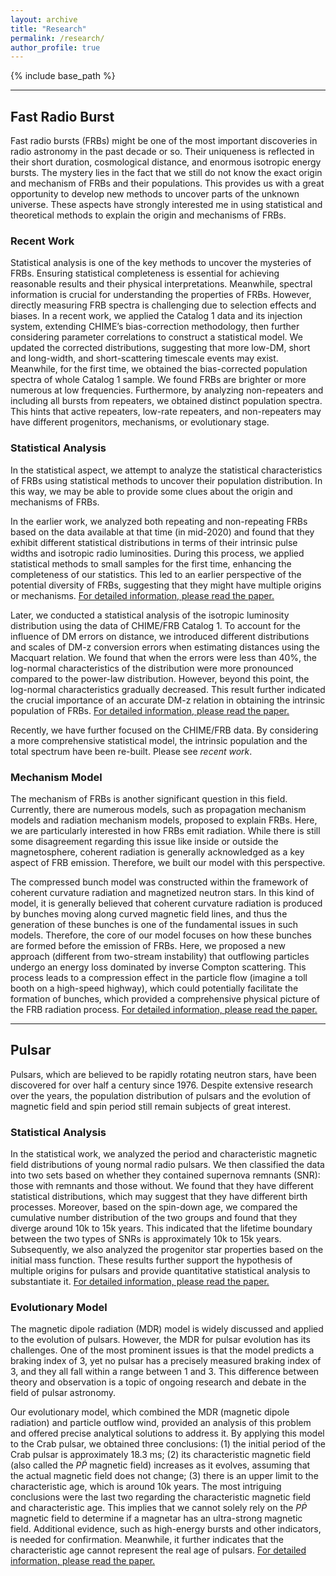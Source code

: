 ```yaml
---
layout: archive
title: "Research"
permalink: /research/
author_profile: true
---
```


{% include base_path %}

----

## Fast Radio Burst

Fast radio bursts (FRBs) might be one of the most important discoveries in radio astronomy in the past decade or so. Their uniqueness is reflected in their short duration, cosmological distance, and enormous isotropic energy bursts. The mystery lies in the fact that we still do not know the exact origin and mechanism of FRBs and their populations. This provides us with a great opportunity to develop new methods to uncover parts of the unknown universe. These aspects have strongly interested me in using statistical and theoretical methods to explain the origin and mechanisms of FRBs.

### Recent Work

Statistical analysis is one of the key methods to uncover the mysteries of FRBs. Ensuring statistical completeness is essential for achieving reasonable results and their physical interpretations. Meanwhile, spectral information is crucial for understanding the properties of FRBs. However, directly measuring FRB spectra is challenging due to selection effects and biases. In a recent work, we applied the Catalog 1 data and its injection system, extending CHIME’s bias-correction methodology, then further considering parameter correlations to construct a statistical model. We updated the corrected distributions, suggesting that more low-DM, short and long-width, and short-scattering timescale events may exist. Meanwhile, for the first time, we obtained the bias-corrected population spectra of whole Catalog 1 sample. We found  FRBs are brighter or more numerous at low frequencies. Furthermore, by analyzing non-repeaters and including all bursts from repeaters, we obtained distinct population spectra. This hints that active repeaters, low-rate repeaters, and non-repeaters may have different progenitors, mechanisms, or evolutionary stage.

### Statistical Analysis

In the statistical aspect, we attempt  to analyze the statistical characteristics of FRBs using statistical methods to uncover their population distribution. In this way, we may be able to provide some clues about the origin and mechanisms of FRBs. 

In the earlier work, we analyzed both repeating and non-repeating FRBs based on the data available at that time (in mid-2020) and found that they exhibit different statistical distributions in terms of their intrinsic pulse widths and isotropic radio luminosities. During this process, we applied statistical methods to small samples for the first time, enhancing the completeness of our statistics. This led to an earlier perspective of the potential diversity of FRBs, suggesting that they might have multiple origins or mechanisms. [For detailed information, please read the paper.](https://ui.adsabs.harvard.edu/abs/2021MNRAS.500.3275C/abstract) 

Later, we conducted a statistical analysis of the isotropic luminosity distribution using the data of CHIME/FRB Catalog 1. To account for the influence of DM errors on distance, we introduced different distributions and scales of DM-z conversion errors when estimating distances using the Macquart relation. We found that when the errors were less than 40%, the log-normal characteristics of the distribution were more pronounced compared to the power-law distribution. However, beyond this point, the log-normal characteristics gradually decreased. This result further indicated the crucial importance of an accurate DM-z relation in obtaining the intrinsic population of FRBs. [For detailed information, please read the paper.](https://ui.adsabs.harvard.edu/abs/2022Ap%26SS.367...66C/abstract)

Recently, we have further focused on the CHIME/FRB data. By considering a more comprehensive statistical model, the intrinsic population and the total spectrum have been re-built. Please see *recent work*.

### Mechanism Model

The mechanism of FRBs is another significant question in this field. Currently, there are numerous models, such as propagation mechanism models and radiation mechanism models, proposed to explain FRBs. Here, we are particularly interested in how FRBs emit radiation. While there is still some disagreement regarding this issue like inside or outside the magnetosphere, coherent radiation is generally acknowledged as a key aspect of FRB emission. Therefore, we built our model with this perspective.

The compressed bunch model was constructed within the framework of coherent curvature radiation and magnetized neutron stars. In this kind of model, it is generally believed that coherent curvature radiation is produced by bunches moving along curved magnetic field lines, and thus the generation of these bunches is one of the fundamental issues in such models. Therefore, the core of our model focuses on how these bunches are formed before the emission of FRBs. Here, we proposed a new approach (different from two-stream instability) that outflowing particles undergo an energy loss dominated by inverse Compton scattering. This process leads to a compression effect in the particle flow (imagine a toll booth on a high-speed highway), which could potentially facilitate the formation of bunches, which provided a comprehensive physical picture of the FRB radiation process. [For detailed information, please read the paper.](https://ui.adsabs.harvard.edu/abs/2023arXiv230810258C/abstract) 

----

## Pulsar

Pulsars, which are believed to be rapidly rotating neutron stars, have been discovered for over half a century since 1976. Despite extensive research over the years, the population distribution of pulsars and the evolution of magnetic field and spin period still remain subjects of great interest.

### Statistical Analysis

In the statistical work, we analyzed the period and characteristic magnetic field distributions of young normal radio pulsars. We then classified the data into two sets based on whether they contained supernova remnants (SNR): those with remnants and those without. We found that they have different statistical distributions, which may suggest that they have different birth processes. Moreover, based on the spin-down age, we compared the cumulative number distribution of the two groups and found that they diverge around 10k to 15k years. This indicated that the lifetime boundary between the two types of SNRs is approximately 10k to 15k years. Subsequently, we also analyzed the progenitor star properties based on the initial mass function. These results further support the hypothesis of multiple origins for pulsars and provide quantitative statistical analysis to substantiate it. [For detailed information, please read the paper.](https://ui.adsabs.harvard.edu/abs/2021MNRAS.508..279C/abstract) 

### Evolutionary Model

The magnetic dipole radiation (MDR) model is widely discussed and applied to the evolution of pulsars. However, the MDR for pulsar evolution has its challenges. One of the most prominent issues is that the model predicts a braking index of 3, yet no pulsar has a precisely measured braking index of 3, and they all fall within a range between 1 and 3. This difference between theory and observation is a topic of ongoing research and debate in the field of pulsar astronomy.

Our evolutionary model, which combined the MDR (magnetic dipole radiation) and particle outflow wind, provided an analysis of this problem and offered precise analytical solutions to address it. By applying this model to the Crab pulsar, we obtained three conclusions: (1) the initial period of the Crab pulsar is approximately 18.3 ms; (2) its characteristic magnetic field (also called the $P \dot{P}$ magnetic field) increases as it evolves, assuming that the actual magnetic field does not change; (3) there is an upper limit to the characteristic age, which is around 10k years. The most intriguing conclusions were the last two regarding the characteristic magnetic field and characteristic age. This implies that we cannot solely rely on the $P \dot{P}$ magnetic field to determine if a magnetar has an ultra-strong magnetic field. Additional evidence, such as high-energy bursts and other indicators, is needed for confirmation. Meanwhile, it further indicates that the characteristic age cannot represent the real age of pulsars. [For detailed information, please read the paper.](https://ui.adsabs.harvard.edu/abs/2022Univ....8..628Z/abstract)

